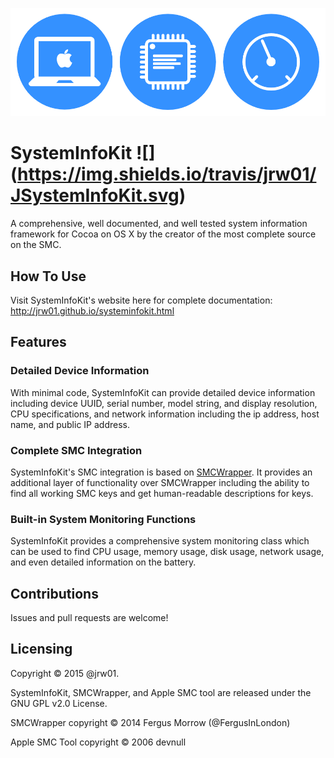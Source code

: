 ![Logo](/Icon.png)

# SystemInfoKit ![] (https://img.shields.io/travis/jrw01/JSystemInfoKit.svg)
A comprehensive, well documented, and well tested system information framework for Cocoa on OS X by the creator of the most complete source on the SMC. 

## How To Use

Visit SystemInfoKit's website here for complete documentation: http://jrw01.github.io/systeminfokit.html

## Features

### Detailed Device Information

With minimal code, SystemInfoKit can provide detailed device information including device UUID, serial number, model string, and display resolution, CPU specifications, and network information including the ip address, host name, and public IP address.

### Complete SMC Integration

SystemInfoKit's SMC integration is based on [SMCWrapper](https://github.com/FergusInLondon/SMCWrapper). It provides an additional layer of functionality over SMCWrapper including the ability to find all working SMC keys and get human-readable descriptions for keys.

### Built-in System Monitoring Functions

SystemInfoKit provides a comprehensive system monitoring class which can be used to find CPU usage, memory usage, disk usage, network usage, and even detailed information on the battery.

## Contributions

Issues and pull requests are welcome!

## Licensing

Copyright © 2015 @jrw01.

SystemInfoKit, SMCWrapper, and Apple SMC tool are released under the GNU GPL v2.0 License.



SMCWrapper copyright © 2014 Fergus Morrow (@FergusInLondon)

Apple SMC Tool copyright © 2006 devnull 

